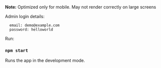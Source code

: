 
**Note:** Optimized only for mobile. May not render correctly on large screens

Admin login details:
```
  email: demo@example.com
  password: helloworld
```

Run:

### `npm start`

Runs the app in the development mode.
